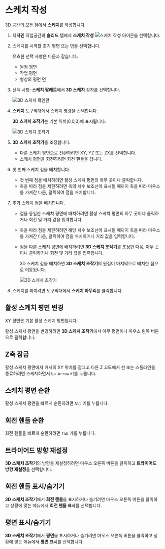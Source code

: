 스케치 작성
======

3D 공간의 모든 점에서 **스케치**를 작성합니다.

1.  **디자인** 작업공간의 **솔리드** 탭에서 **스케치 작성** ![스케치 작성 아이콘](https://help.autodesk.com/cloudhelp/KOR/Fusion-Sketch/images/icon/skt/create.png)을 선택합니다.
    
2.  스케치를 시작할 초기 평면 또는 면을 선택합니다.
    
    유효한 선택 사항은 다음과 같습니다.
    
    *   원점 평면
    *   작업 평면
    *   형상의 평면 면
3.  선택 사항: **스케치 팔레트**에서 **3D 스케치** 상자를 선택합니다.
    
    ![3D 스케치 확인란](https://help.autodesk.com/cloudhelp/KOR/Fusion-Sketch/images/dialog/sketch-palette-3d.png)
    
4.  **스케치** 도구막대에서 스케치 명령을 선택합니다.
    
    **3D 스케치 조작기**는 기본 위치(0,0,0)에 표시됩니다.
    
    ![3D 스케치 조작기](https://help.autodesk.com/cloudhelp/KOR/Fusion-Sketch/images/example/3d-sketch-manipulator.png)
    
5.  **3D 스케치 조작기**를 조정합니다.
    
    *   다른 스케치 평면으로 전환하려면 XY, YZ 또는 ZX를 선택합니다.
    *   스케치 평면을 회전하려면 회전 핸들을 끕니다.
6.  첫 번째 스케치 점을 배치합니다.
    
    *   첫 번째 점을 배치하려면 활성 스케치 평면의 아무 곳이나 클릭합니다.
    *   축을 따라 점을 제한하려면 축의 치수 보조선이 표시될 때까지 축을 따라 마우스를 가져간 다음, 클릭하여 점을 배치합니다.
7.  추가 스케치 점을 배치합니다.
    
    *   점을 동일한 스케치 평면에 배치하려면 활성 스케치 평면의 아무 곳이나 클릭하거나 회전 및 거리 값을 입력합니다.
        
    *   축을 따라 점을 제한하려면 해당 치수 보조선이 표시될 때까지 축을 따라 마우스를 가져간 다음, 클릭하여 점을 배치하거나 거리 값을 입력합니다.
        
    *   점을 다른 스케치 평면에 배치하려면 **3D 스케치 조작기**를 조정한 다음, 아무 곳이나 클릭하거나 회전 및 거리 값을 입력합니다.
        
        3D 스케치 점을 배치하면 **3D 스케치 조작기**의 원점이 마지막으로 배치한 점으로 이동됩니다.
        
        ![3D 스케치 조작기](https://help.autodesk.com/cloudhelp/KOR/Fusion-Sketch/images/example/3d-sketch-manipulator-shifted.png)
        
8.  스케치를 마치려면 도구막대에서 **스케치 마무리**를 클릭합니다.
    

활성 스케치 평면 변경
------------

XY 평면은 기본 활성 스케치 평면입니다.

활성 스케치 평면을 변경하려면 **3D 스케치 조작기**에서 아무 평면이나 마우스 왼쪽 버튼으로 클릭합니다.

Z축 잠금
-----

활성 스케치 평면에서 커서의 XY 위치를 잠그고 다른 Z 고도에서 선 또는 스플라인을 종료하려면 스케치하면서 `Up Arrow` 키를 누릅니다.

스케치 평면 순환
---------

활성 스케치 평면을 빠르게 순환하려면 `Alt` 키를 누릅니다.

회전 핸들 순환
--------

회전 핸들을 빠르게 순환하려면 `Tab` 키를 누릅니다.

트라이어드 방향 재설정
------------

**3D 스케치 조작기**의 방향을 재설정하려면 마우스 오른쪽 버튼을 클릭하고 **트라이어드 방향 재설정**을 선택합니다.

회전 핸들 표시/숨기기
------------

**3D 스케치 조작기**에서 **회전 핸들**을 표시하거나 숨기려면 마우스 오른쪽 버튼을 클릭하고 상황에 맞는 메뉴에서 **회전 핸들 표시**를 선택합니다.

평면 표시/숨기기
---------

**3D 스케치 조작기**에서 **평면**을 표시하거나 숨기려면 마우스 오른쪽 버튼을 클릭하고 상황에 맞는 메뉴에서 **평면 표시**를 선택합니다.